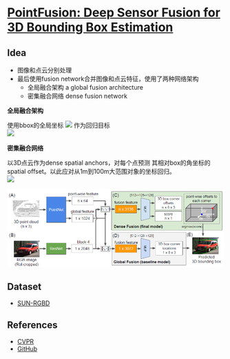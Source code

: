 # [PointFusion: Deep Sensor Fusion for 3D Bounding Box Estimation](https://drive.google.com/file/d/10-U3kjtVdwk_dJMm5za3GkSHM9xdlN2x/view?usp=drivesdk)

## Idea
- 图像和点云分别处理
- 最后使用fusion network合并图像和点云特征，使用了两种网络架构
    - 全局融合架构 a global fusion architecture
    - 密集融合网络 dense fusion network

**全局融合架构**

使用bbox的全局坐标 <img src="https://latex.codecogs.com/svg.image?x_i" /> 作为回归目标<br>
<img src="https://latex.codecogs.com/svg.image?L=\sum_i\text{smoothL1}(x_i^*,x_i)+L_{stn}" />

**密集融合网络**

以3D点云作为dense spatial anchors，对每个点预测 其相对box的角坐标的spatial offset。以此应对从1m到100m大范围对象的坐标回归。<br>
<img src="https://latex.codecogs.com/svg.image?L=\frac{1}{N}\sum_i\text{smoothL1}(x_\text{offset}^{i*},x^i_\text{offset})+L_{score}+L_{stn}" />



![](images/pointfusion.png)


## Dataset
- [SUN-RGBD](https://rgbd.cs.princeton.edu/)

## References
- [CVPR](https://openaccess.thecvf.com/content_cvpr_2018/papers/Xu_PointFusion_Deep_Sensor_CVPR_2018_paper.pdf)
- [GitHub](https://github.com/mialbro/PointFusion)